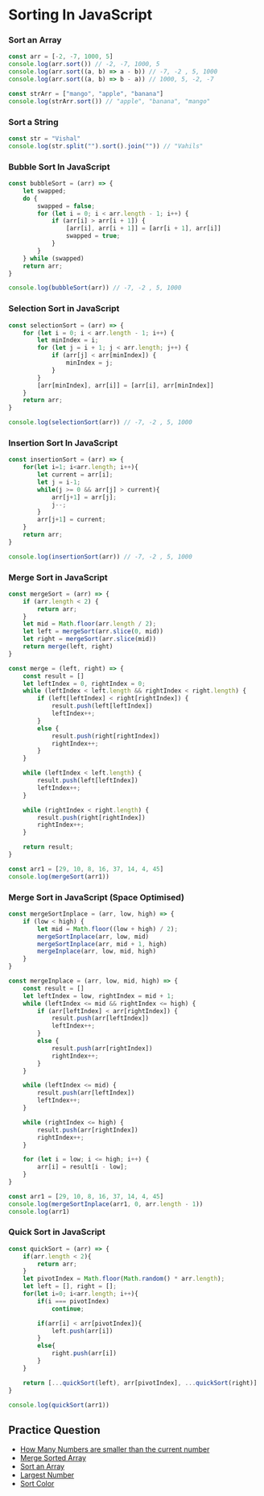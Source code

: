# Sorting In JavaScript

### Sort an Array

```javascript
const arr = [-2, -7, 1000, 5]
console.log(arr.sort()) // -2, -7, 1000, 5
console.log(arr.sort((a, b) => a - b)) // -7, -2 , 5, 1000
console.log(arr.sort((a, b) => b - a)) // 1000, 5, -2, -7

const strArr = ["mango", "apple", "banana"]
console.log(strArr.sort()) // "apple", "banana", "mango"
```

### Sort a String

```javascript
const str = "Vishal"
console.log(str.split("").sort().join("")) // "Vahils"
```

### Bubble Sort In JavaScript

```javascript
const bubbleSort = (arr) => {
    let swapped;
    do {
        swapped = false;
        for (let i = 0; i < arr.length - 1; i++) {
            if (arr[i] > arr[i + 1]) {
                [arr[i], arr[i + 1]] = [arr[i + 1], arr[i]]
                swapped = true;
            }
        }
    } while (swapped)
    return arr;
}

console.log(bubbleSort(arr)) // -7, -2 , 5, 1000
```

### Selection Sort in JavaScript

```javascript
const selectionSort = (arr) => {
    for (let i = 0; i < arr.length - 1; i++) {
        let minIndex = i;
        for (let j = i + 1; j < arr.length; j++) {
            if (arr[j] < arr[minIndex]) {
                minIndex = j;
            }
        }
        [arr[minIndex], arr[i]] = [arr[i], arr[minIndex]]
    }
    return arr;
}

console.log(selectionSort(arr)) // -7, -2 , 5, 1000
```

### Insertion Sort In JavaScript

```javascript
const insertionSort = (arr) => {
    for(let i=1; i<arr.length; i++){
        let current = arr[i];
        let j = i-1;
        while(j >= 0 && arr[j] > current){
            arr[j+1] = arr[j];
            j--;
        }
        arr[j+1] = current;
    }
    return arr;
}

console.log(insertionSort(arr)) // -7, -2 , 5, 1000
```

### Merge Sort in JavaScript

```javascript
const mergeSort = (arr) => {
    if (arr.length < 2) {
        return arr;
    }
    let mid = Math.floor(arr.length / 2);
    let left = mergeSort(arr.slice(0, mid))
    let right = mergeSort(arr.slice(mid))
    return merge(left, right)
}

const merge = (left, right) => {
    const result = []
    let leftIndex = 0, rightIndex = 0;
    while (leftIndex < left.length && rightIndex < right.length) {
        if (left[leftIndex] < right[rightIndex]) {
            result.push(left[leftIndex])
            leftIndex++;
        }
        else {
            result.push(right[rightIndex])
            rightIndex++;
        }
    }

    while (leftIndex < left.length) {
        result.push(left[leftIndex])
        leftIndex++;
    }

    while (rightIndex < right.length) {
        result.push(right[rightIndex])
        rightIndex++;
    }

    return result;
}

const arr1 = [29, 10, 8, 16, 37, 14, 4, 45]
console.log(mergeSort(arr1))
```

### Merge Sort in JavaScript (Space Optimised)

```javascript
const mergeSortInplace = (arr, low, high) => {
    if (low < high) {
        let mid = Math.floor((low + high) / 2);
        mergeSortInplace(arr, low, mid)
        mergeSortInplace(arr, mid + 1, high)
        mergeInplace(arr, low, mid, high)
    }
}

const mergeInplace = (arr, low, mid, high) => {
    const result = []
    let leftIndex = low, rightIndex = mid + 1;
    while (leftIndex <= mid && rightIndex <= high) {
        if (arr[leftIndex] < arr[rightIndex]) {
            result.push(arr[leftIndex])
            leftIndex++;
        }
        else {
            result.push(arr[rightIndex])
            rightIndex++;
        }
    }

    while (leftIndex <= mid) {
        result.push(arr[leftIndex])
        leftIndex++;
    }

    while (rightIndex <= high) {
        result.push(arr[rightIndex])
        rightIndex++;
    }

    for (let i = low; i <= high; i++) {
        arr[i] = result[i - low];
    }
}

const arr1 = [29, 10, 8, 16, 37, 14, 4, 45]
console.log(mergeSortInplace(arr1, 0, arr.length - 1))
console.log(arr1)
```

### Quick Sort in JavaScript

```javascript
const quickSort = (arr) => {
    if(arr.length < 2){
        return arr;
    }
    let pivotIndex = Math.floor(Math.random() * arr.length);
    let left = [], right = [];
    for(let i=0; i<arr.length; i++){
        if(i === pivotIndex)
            continue;

        if(arr[i] < arr[pivotIndex]){
            left.push(arr[i])
        }
        else{
            right.push(arr[i])
        }
    }

    return [...quickSort(left), arr[pivotIndex], ...quickSort(right)]
}

console.log(quickSort(arr1))
```

## Practice Question

- [How Many Numbers are smaller than the current number](https://leetcode.com/problems/how-many-numbers-are-smaller-than-the-current-number)
- [Merge Sorted Array](https://leetcode.com/problems/merge-sorted-array)
- [Sort an Array](https://leetcode.com/problems/sort-an-array)
- [Largest Number](https://leetcode.com/problems/largest-number)
- [Sort Color](https://leetcode.com/problems/sort-colors)
